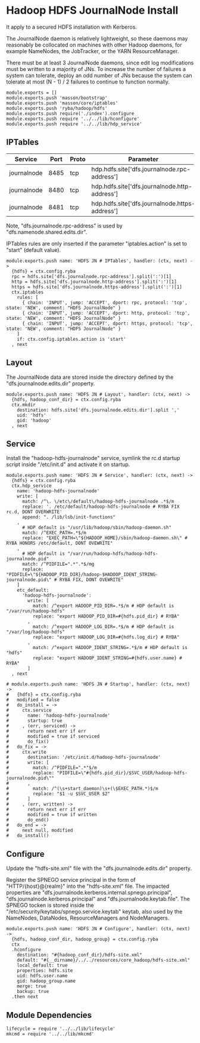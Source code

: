 # Hadoop HDFS JournalNode Install

It apply to a secured HDFS installation with Kerberos.

The JournalNode daemon is relatively lightweight, so these daemons may reasonably
be collocated on machines with other Hadoop daemons, for example NameNodes, the
JobTracker, or the YARN ResourceManager.

There must be at least 3 JournalNode daemons, since edit log modifications must
be written to a majority of JNs. To increase the number of failures a system
can tolerate, deploy an odd number of JNs because the system can tolerate at
most (N - 1) / 2 failures to continue to function normally.

    module.exports = []
    module.exports.push 'masson/bootstrap'
    module.exports.push 'masson/core/iptables'
    module.exports.push 'ryba/hadoop/hdfs'
    module.exports.push require('./index').configure
    module.exports.push require '../../lib/hconfigure'
    module.exports.push require '../../lib/hdp_service'

## IPTables

| Service     | Port | Proto  | Parameter                                      |
|-------------|------|--------|------------------------------------------------|
| journalnode | 8485 | tcp    | hdp.hdfs.site['dfs.journalnode.rpc-address']   |
| journalnode | 8480 | tcp    | hdp.hdfs.site['dfs.journalnode.http-address']  |
| journalnode | 8481 | tcp    | hdp.hdfs.site['dfs.journalnode.https-address'] |

Note, "dfs.journalnode.rpc-address" is used by "dfs.namenode.shared.edits.dir".

IPTables rules are only inserted if the parameter "iptables.action" is set to
"start" (default value).

    module.exports.push name: 'HDFS JN # IPTables', handler: (ctx, next) ->
      {hdfs} = ctx.config.ryba
      rpc = hdfs.site['dfs.journalnode.rpc-address'].split(':')[1]
      http = hdfs.site['dfs.journalnode.http-address'].split(':')[1]
      https = hdfs.site['dfs.journalnode.https-address'].split(':')[1]
      ctx.iptables
        rules: [
          { chain: 'INPUT', jump: 'ACCEPT', dport: rpc, protocol: 'tcp', state: 'NEW', comment: "HDFS JournalNode" }
          { chain: 'INPUT', jump: 'ACCEPT', dport: http, protocol: 'tcp', state: 'NEW', comment: "HDFS JournalNode" }
          { chain: 'INPUT', jump: 'ACCEPT', dport: https, protocol: 'tcp', state: 'NEW', comment: "HDFS JournalNode" }
        ]
        if: ctx.config.iptables.action is 'start'
      , next

## Layout

The JournalNode data are stored inside the directory defined by the
"dfs.journalnode.edits.dir" property.

    module.exports.push name: 'HDFS JN # Layout', handler: (ctx, next) ->
      {hdfs, hadoop_conf_dir} = ctx.config.ryba
      ctx.mkdir
        destination: hdfs.site['dfs.journalnode.edits.dir'].split ','
        uid: 'hdfs'
        gid: 'hadoop'
      , next

## Service

Install the "hadoop-hdfs-journalnode" service, symlink the rc.d startup script
inside "/etc/init.d" and activate it on startup.

    module.exports.push name: 'HDFS JN # Service', handler: (ctx, next) ->
      {hdfs} = ctx.config.ryba
      ctx.hdp_service
        name: 'hadoop-hdfs-journalnode'
        write: [
          match: /^\. \/etc\/default\/hadoop-hdfs-journalnode .*$/m
          replace: '. /etc/default/hadoop-hdfs-journalnode # RYBA FIX rc.d, DONT OVERWRITE'
          append: ". /lib/lsb/init-functions"
        ,
          # HDP default is "/usr/lib/hadoop/sbin/hadoop-daemon.sh"
          match: /^EXEC_PATH=.*$/m
          replace: "EXEC_PATH=\"${HADOOP_HOME}/sbin/hadoop-daemon.sh\" # RYBA HONORS /etc/default, DONT OVEWRITE"
        ,
          # HDP default is "/var/run/hadoop-hdfs/hadoop-hdfs-journalnode.pid"
          match: /^PIDFILE=".*".*$/mg
          replace: "PIDFILE=\"${HADOOP_PID_DIR}/hadoop-$HADOOP_IDENT_STRING-journalnode.pid\" # RYBA FIX, DONT OVEWRITE"
        ]
        etc_default:
          'hadoop-hdfs-journalnode':
            write: [
              match: /^export HADOOP_PID_DIR=.*$/m # HDP default is "/var/run/hadoop-hdfs"
              replace: "export HADOOP_PID_DIR=#{hdfs.pid_dir} # RYBA"
            ,
              match: /^export HADOOP_LOG_DIR=.*$/m # HDP default is "/var/log/hadoop-hdfs"
              replace: "export HADOOP_LOG_DIR=#{hdfs.log_dir} # RYBA"
            ,
              match: /^export HADOOP_IDENT_STRING=.*$/m # HDP default is "hdfs"
              replace: "export HADOOP_IDENT_STRING=#{hdfs.user.name} # RYBA"
            ]
      , next

    # module.exports.push name: 'HDFS JN # Startup', handler: (ctx, next) ->
    #   {hdfs} = ctx.config.ryba
    #   modified = false
    #   do_install = ->
    #     ctx.service
    #       name: 'hadoop-hdfs-journalnode'
    #       startup: true
    #     , (err, serviced) ->
    #       return next err if err
    #       modified = true if serviced
    #       do_fix()
    #   do_fix = ->
    #     ctx.write
    #       destination: '/etc/init.d/hadoop-hdfs-journalnode'
    #       write: [
    #         match: /^PIDFILE=".*"$/m
    #         replace: "PIDFILE=\"#{hdfs.pid_dir}/$SVC_USER/hadoop-hdfs-journalnode.pid\""
    #       ,
    #         match: /^(\s+start_daemon)\s+(\$EXEC_PATH.*)$/m
    #         replace: "$1 -u $SVC_USER $2"
    #       ]
    #     , (err, written) ->
    #       return next err if err
    #       modified = true if written
    #       do_end()
    #   do_end = ->
    #     next null, modified
    #   do_install()

## Configure

Update the "hdfs-site.xml" file with the "dfs.journalnode.edits.dir" property.

Register the SPNEGO service principal in the form of "HTTP/{host}@{realm}" into
the "hdfs-site.xml" file. The impacted properties are
"dfs.journalnode.kerberos.internal.spnego.principal",
"dfs.journalnode.kerberos.principal" and "dfs.journalnode.keytab.file". The
SPNEGO tocken is stored inside the "/etc/security/keytabs/spnego.service.keytab"
keytab, also used by the NameNodes, DataNodes, ResourceManagers and
NodeManagers.

    module.exports.push name: 'HDFS JN # Configure', handler: (ctx, next) ->
      {hdfs, hadoop_conf_dir, hadoop_group} = ctx.config.ryba
      ctx
      .hconfigure
        destination: "#{hadoop_conf_dir}/hdfs-site.xml"
        default: "#{__dirname}/../../resources/core_hadoop/hdfs-site.xml"
        local_default: true
        properties: hdfs.site
        uid: hdfs.user.name
        gid: hadoop_group.name
        merge: true
        backup: true
      .then next

## Module Dependencies

    lifecycle = require '../../lib/lifecycle'
    mkcmd = require '../../lib/mkcmd'
